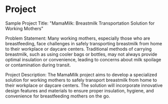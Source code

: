 # Project
Sample Project Title: "MamaMilk: Breastmilk Transportation Solution for Working Mothers"

Problem Statement: Many working mothers, especially those who are breastfeeding, face challenges in safely transporting breastmilk from home to their workplace or daycare centers. Traditional methods of carrying breastmilk, such as using cooler bags or bottles, may not always provide optimal insulation or convenience, leading to concerns about milk spoilage or contamination during transit.

Project Description: The MamaMilk project aims to develop a specialized solution for working mothers to safely transport breastmilk from home to their workplace or daycare centers. The solution will incorporate innovative design features and materials to ensure proper insulation, hygiene, and convenience for breastfeeding mothers on the go.
